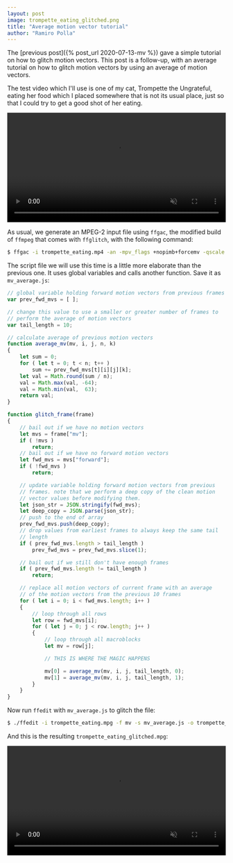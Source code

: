 ```yaml
---
layout: post
image: trompette_eating_glitched.png
title: "Average motion vector tutorial"
author: "Ramiro Polla"
---
```


The [previous post]({% post_url 2020-07-13-mv %}) gave a simple tutorial
on how to glitch motion vectors. This post is a follow-up, with an average
tutorial on how to glitch motion vectors by using an average of motion
vectors.

The test video which I'll use is one of my cat, Trompette the Ungrateful,
eating her food which I placed somewhere that is not its usual place, just
so that I could try to get a good shot of her eating.

<video preload="auto" loop autoplay muted controls width="100%">
  <source src="/assets/images/trompette_eating.mp4" type="video/mp4">
</video>

As usual, we generate an MPEG-2 input file using `ffgac`, the modified
build of `ffmpeg` that comes with `ffglitch`, with the following command:

```bash
$ ffgac -i trompette_eating.mp4 -an -mpv_flags +nopimb+forcemv -qscale:v 0 -g 1000 -vcodec mpeg2video -f rawvideo -y trompette_eating.mpg
```

The script file we will use this time is a little more elaborate than
the previous one. It uses global variables and calls another function.
Save it as `mv_average.js`:

```js
// global variable holding forward motion vectors from previous frames
var prev_fwd_mvs = [ ];

// change this value to use a smaller or greater number of frames to
// perform the average of motion vectors
var tail_length = 10;

// calculate average of previous motion vectors
function average_mv(mv, i, j, n, k)
{
    let sum = 0;
    for ( let t = 0; t < n; t++ )
        sum += prev_fwd_mvs[t][i][j][k];
    let val = Math.round(sum / n);
    val = Math.max(val, -64);
    val = Math.min(val,  63);
    return val;
}

function glitch_frame(frame)
{
    // bail out if we have no motion vectors
    let mvs = frame["mv"];
    if ( !mvs )
        return;
    // bail out if we have no forward motion vectors
    let fwd_mvs = mvs["forward"];
    if ( !fwd_mvs )
        return;

    // update variable holding forward motion vectors from previous
    // frames. note that we perform a deep copy of the clean motion
    // vector values before modifying them.
    let json_str = JSON.stringify(fwd_mvs);
    let deep_copy = JSON.parse(json_str);
    // push to the end of array
    prev_fwd_mvs.push(deep_copy);
    // drop values from earliest frames to always keep the same tail
    // length
    if ( prev_fwd_mvs.length > tail_length )
        prev_fwd_mvs = prev_fwd_mvs.slice(1);

    // bail out if we still don't have enough frames
    if ( prev_fwd_mvs.length != tail_length )
        return;

    // replace all motion vectors of current frame with an average
    // of the motion vectors from the previous 10 frames
    for ( let i = 0; i < fwd_mvs.length; i++ )
    {
        // loop through all rows
        let row = fwd_mvs[i];
        for ( let j = 0; j < row.length; j++ )
        {
            // loop through all macroblocks
            let mv = row[j];

            // THIS IS WHERE THE MAGIC HAPPENS

            mv[0] = average_mv(mv, i, j, tail_length, 0);
            mv[1] = average_mv(mv, i, j, tail_length, 1);
        }
    }
}
```

Now run `ffedit` with `mv_average.js` to glitch the file:
```bash
$ ./ffedit -i trompette_eating.mpg -f mv -s mv_average.js -o trompette_eating_glitched.mpg
```

And this is the resulting `trompette_eating_glitched.mpg`:

<video preload="auto" loop autoplay muted controls width="100%">
  <source src="/assets/images/trompette_eating_glitched.mp4" type="video/mp4">
</video>
